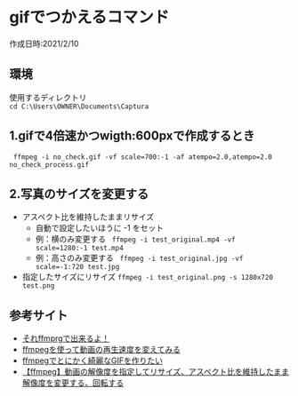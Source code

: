 # gifでつかえるコマンド
作成日時:2021/2/10

## 環境
使用するディレクトリ   
`cd C:\Users\OWNER\Documents\Captura`

## 1.gifで4倍速かつwigth:600pxで作成するとき
` ffmpeg -i no_check.gif -vf scale=700:-1 -af atempo=2.0,atempo=2.0 no_check_process.gif`

## 2.写真のサイズを変更する
* アスペクト比を維持したままリサイズ
  * 自動で設定したいほうに -1 をセット
  * 例：横のみ変更する
` ffmpeg -i test_original.mp4 -vf scale=1280:-1 test.mp4`
  * 例：高さのみ変更する
  ` ffmpeg -i test_original.jpg -vf scale=-1:720 test.jpg`
* 指定したサイズにリサイズ
`ffmpeg -i test_original.png -s 1280x720 test.png`

## 参考サイト
- [それffmprgで出来るよ！](https://qiita.com/cha84rakanal/items/e84fe4eb6fbe2ae13fd8#)
- [ffmpegを使って動画の再生速度を変えてみる](http://fftest33.blog.fc2.com/blog-entry-36.html)
- [ffmpegでとにかく綺麗なGIFを作りたい](https://qiita.com/yusuga/items/ba7b5c2cac3f2928f040)
- [【ffmpeg】動画の解像度を指定してリサイズ、アスペクト比を維持したまま解像度を変更する、回転する](https://qiita.com/riversun/items/d09d8e596a20ec1798f3)